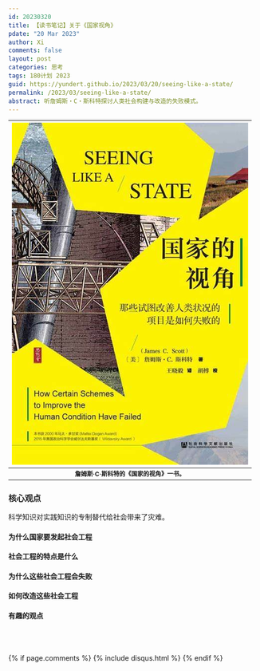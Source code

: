 ```yaml
---
id: 20230320
title: 【读书笔记】关于《国家视角》
pdate: "20 Mar 2023"
author: Xi
comments: false
layout: post
categories: 思考
tags: 180计划 2023
guid: https://yundert.github.io/2023/03/20/seeing-like-a-state/
permalink: /2023/03/seeing-like-a-state/
abstract: 听詹姆斯・C・斯科特探讨人类社会构建与改造的失败模式。
---
```


| ![front image](/images/20230320-pic1.jpeg) |
|:--:|
| <b style="font-size:12px"> 詹姆斯·C·斯科特的《国家的视角》一书。 </b>|


### 核心观点

科学知识对实践知识的专制替代给社会带来了灾难。


#### 为什么国家要发起社会工程


#### 社会工程的特点是什么


#### 为什么这些社会工程会失败


#### 如何改造这些社会工程


#### 有趣的观点



<br><br>




<script>
(function(){
        var elems = document.getElementsByClassName("view");
        elems[elems.length-1].remove();})();
</script>
{% if page.comments %}
    {% include disqus.html %}
{% endif %}